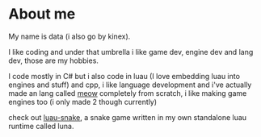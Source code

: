 # About me
My name is data (i also go by kinex).

I like coding and under that umbrella i like game dev, engine dev and lang dev, those are my hobbies.

I code mostly in C# but i also code in luau (I love embedding luau into engines and stuff) and cpp, i like language development and i've actually made an lang called [meow](https://github.com/KinexDev/Meow) completely from scratch, i like making game engines too (i only made 2 though currently)

check out [luau-snake](https://github.com/KinexDev/Luau-Snake), a snake game written in my own standalone luau runtime called luna.
